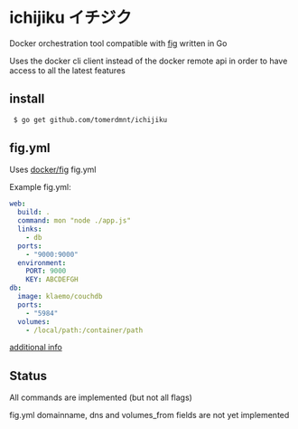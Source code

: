 
# ichijiku イチジク 

Docker orchestration tool compatible with [fig](http://www.fig.sh) written in Go

Uses the docker cli client instead of the docker remote api in order to have access to all the latest features

## install

```bash
 $ go get github.com/tomerdmnt/ichijiku
```

## fig.yml

Uses [docker/fig](docker/fig) fig.yml

Example fig.yml:
```yml
web:
  build: .
  command: mon "node ./app.js"
  links:
    - db
  ports:
    - "9000:9000"
  environment:
    PORT: 9000
	KEY: ABCDEFGH
db:
  image: klaemo/couchdb
  ports:
    - "5984"
  volumes:
	- /local/path:/container/path
```

[additional info](http://www.fig.sh/yml.html)

## Status

All commands are implemented (but not all flags)

fig.yml domainname, dns and volumes_from fields are not yet implemented
